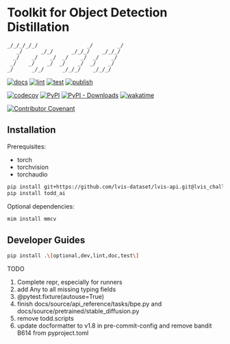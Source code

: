 # Toolkit for Object Detection Distillation

```text
_/_/_/_/_/                _/        _/
   _/      _/_/      _/_/_/    _/_/_/
  _/    _/    _/  _/    _/  _/    _/
 _/    _/    _/  _/    _/  _/    _/
_/      _/_/      _/_/_/    _/_/_/
```

[![docs](https://readthedocs.org/projects/toddai/badge/?version=latest)](https://toddai.readthedocs.io/en/latest/?badge=latest)
[![lint](https://github.com/LutingWang/todd/actions/workflows/lint.yaml/badge.svg)](https://github.com/LutingWang/todd/actions/workflows/lint.yaml)
[![test](https://github.com/LutingWang/todd/actions/workflows/test.yaml/badge.svg)](https://github.com/LutingWang/todd/actions/workflows/test.yaml)
[![publish](https://github.com/LutingWang/todd/actions/workflows/publish.yaml/badge.svg)](https://github.com/LutingWang/todd/actions/workflows/publish.yaml)

[![codecov](https://codecov.io/gh/LutingWang/todd/branch/main/graph/badge.svg?token=BHDPCKVM1T)](https://codecov.io/gh/LutingWang/todd)
[![PyPI](https://img.shields.io/pypi/v/todd_ai)](https://pypi.org/project/todd-ai/)
[![PyPI - Downloads](https://img.shields.io/pypi/dm/todd_ai)](https://pypi.org/project/todd-ai/)
[![wakatime](https://wakatime.com/badge/github/LutingWang/todd.svg)](https://wakatime.com/badge/github/LutingWang/todd)

[![Contributor Covenant](https://img.shields.io/badge/Contributor%20Covenant-2.1-4baaaa.svg)](.github/CODE_OF_CONDUCT.md)

## Installation

Prerequisites:

- torch
- torchvision
- torchaudio

```bash
pip install git+https://github.com/lvis-dataset/lvis-api.git@lvis_challenge_2021
pip install todd_ai
```

Optional dependencies:

```bash
mim install mmcv
```

## Developer Guides

```bash
pip install .\[optional,dev,lint,doc,test\]
```

TODO

1. Complete repr, especially for runners
2. add Any to all missing typing fields
3. @pytest.fixture(autouse=True)
4. finish docs/source/api_reference/tasks/bpe.py and docs/source/pretrained/stable_diffusion.py
5. remove todd.scripts
6. update docformatter to v1.8 in pre-commit-config and remove bandit B614 from pyproject.toml

